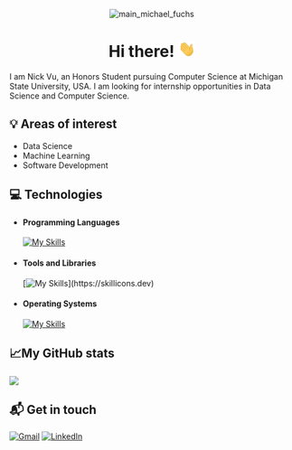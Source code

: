 <p align="center">
  <img src="resources/reduced-nickdevpfp.jpg" width="500px" alt="main_michael_fuchs"/>
</p>

<h1 align="center">Hi there! <img src="https://raw.githubusercontent.com/ABSphreak/ABSphreak/master/gifs/Hi.gif" width="30px"></h1>

I am Nick Vu, an Honors Student pursuing Computer Science at Michigan State University, USA. I am looking for internship opportunities in Data Science and Computer Science.

## 💡 Areas of interest
- Data Science
- Machine Learning
- Software Development 

## 💻 Technologies

- #### Programming Languages

  [![My Skills](https://skillicons.dev/icons?i=python,c,cpp,bash,rust,r)](https://skillicons.dev)

- #### Tools and Libraries

  [![My Skills](https://skillicons.dev/icons?i=mysql,sklearn,)](https://skillicons.dev)

- #### Operating Systems

  [![My Skills](https://skillicons.dev/icons?i=debian,windows)](https://skillicons.dev)

## &#x1f4c8;My GitHub stats

<a href="https://github.com/Dknx8888/Dknx8888">
  <img align="center" src="https://github-readme-stats-git-master-nicks-projects-a00a2f97.vercel.app/api/top-langs/?username=Dknx8888&title_color=ffffff&text_color=c9cacc&icon_color=2bbc8a&bg_color=1d1f21" />
</a>


## 📬 Get in touch
<p align="left">
	<a href="mailto:nick.dev.8888@gmail.com"><img img src="https://img.shields.io/badge/gmail-%23EA4335.svg?style=plastic&logo=gmail&logoColor=white" alt="Gmail"/></a>
	<a href="https://www.linkedin.com/in/ninh-duc-vu/"><img src="https://img.shields.io/badge/linkedin-%230A66C2.svg?style=plastic&logo=linkedin&logoColor=white" alt="LinkedIn"/></a>
</p>
</p>